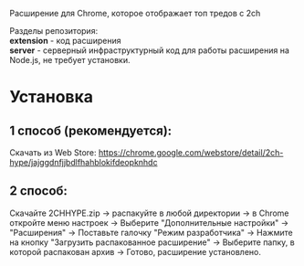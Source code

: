 Расширение для Chrome, которое отображает топ тредов с 2ch

Разделы репозитория:                                              
__extension__ - код расширения                                                                 
__server__ - серверный инфраструктурный код для работы расширения на Node.js, не требует установки.

# Установка

## 1 способ (рекомендуется):
Скачать из Web Store: https://chrome.google.com/webstore/detail/2ch-hype/jajggdnfjjbdlfhahblokifdeopknhdc

## 2 способ:
Скачайте 2CHHYPE.zip -> распакуйте в любой директории -> в Chrome откройте меню настроек -> Выберите "Дополнительные настройки" -> "Расширения" -> Поставьте галочку "Режим разработчика" -> Нажмите на кнопку "Загрузить распакованное расширение" -> Выберите папку, в которой распакован архив -> Готово, расширение установлено.